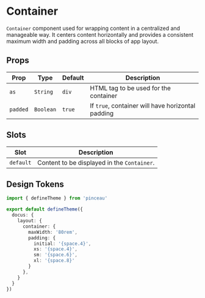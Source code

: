 # Container

`Container` component used for wrapping content in a centralized and manageable way. It centers content horizontally and provides a consistent maximum width and padding across all blocks of app layout.

## Props

| Prop | Type | Default | Description |
|--|--|--|--|
| `as` | `String` | `div` | HTML tag to be used for the container |
| `padded` | `Boolean` | `true` | If `true`, container will have horizontal padding |

## Slots

| Slot | Description |
| --- | --- |
| `default` | Content to be displayed in the `Container`. |

## Design Tokens

```ts [tokens.config.ts]
import { defineTheme } from 'pinceau'

export default defineTheme({
  docus: {
    layout: {
      container: {
        maxWidth: '80rem',
        padding: {
          initial: '{space.4}',
          xs: '{space.4}',
          sm: '{space.6}',
          xl: '{space.8}'
        }
      },
    }
  }
})
```